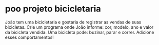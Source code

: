 # poo projeto bicicletaria

João tem uma bicicletaria e gostaria de registrar as vendas de suas bicicletas. Crie um programa onde João informe: cor, modelo, ano e valor da bicicleta vendida. Uma bicicleta pode: buzinar, parar e correr. Adicione esses comportamentos!